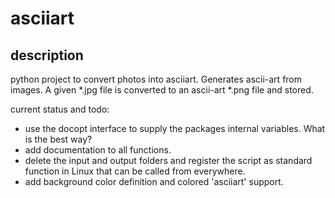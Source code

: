 asciiart
========

description
-----------

python project to convert photos into asciiart. Generates ascii-art from images. A given \*.jpg file is converted to an ascii-art \*.png file and stored.

current status and todo:
* use the docopt interface to supply the packages internal variables. What is the best way?
* add documentation to all functions.
* delete the input and output folders and register the script as standard function in Linux that can be called from everywhere.
* add background color definition and colored 'asciiart' support.